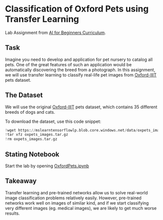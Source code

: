 # Classification of Oxford Pets using Transfer Learning

Lab Assignment from [AI for Beginners Curriculum](https://github.com/microsoft/ai-for-beginners).

## Task

Imagine you need to develop and application for pet nursery to catalog all pets. One of the great features of such an application would be automatically discovering the breed from a photograph. In this assignment, we will use transfer learning to classify real-life pet images from [Oxford-IIIT](https://www.robots.ox.ac.uk/~vgg/data/pets/) pets dataset.

## The Dataset

We will use the original [Oxford-IIIT](https://www.robots.ox.ac.uk/~vgg/data/pets/) pets dataset, which contains 35 different breeds of dogs and cats.

To download the dataset, use this code snippet:

```python
!wget https://mslearntensorflowlp.blob.core.windows.net/data/oxpets_images.tar.gz
!tar xfz oxpets_images.tar.gz
!rm oxpets_images.tar.gz
```

## Stating Notebook

Start the lab by opening [OxfordPets.ipynb](OxfordPets.ipynb)


## Takeaway

Transfer learning and pre-trained networks allow us to solve real-world image classification problems relatively easily. However, pre-trained networks work well on images of similar kind, and if we start classifying very different images (eg. medical images), we are likely to get much worse results.

